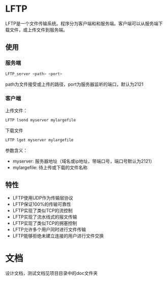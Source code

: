 # LFTP
LFTP是一个文件传输系统。程序分为客户端和和服务端。客户端可以从服务端下载文件，或上传文件到服务端。
## 使用
### 服务端
```bash
LFTP_server <path> <port>
```
path为文件接受或上传的路径，port为服务器监听的端口，默认为2121
### 客户端
上传文件：
```bash
LFTP lsend myserver mylargefile
```
下载文件
```bash
LFTP lget myserver mylargefile
```
参数含义：
- myserver: 服务器地址（域名或ip地址，带端口号，端口号默认为2121）
- mylargefile: 待上传或下载的文件名称

## 特性
- LFTP使用UDP作为传输层协议
- LFTP保证100%的传输可靠性
- LFTP实现了类似TCP的流控制
- LFTP实现了流水线式的报文传输
- LFTP实现了类似TCP的拥塞控制
- LFTP允许多个用户同时进行文件传输
- LFTP能够拒绝未建立连接的用户进行文件交换

# 文档
设计文档，测试文档见项目目录中的doc文件夹
